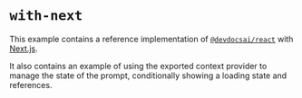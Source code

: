 # `with-next`

This example contains a reference implementation of
[`@devdocsai/react`](../../packages/react/README.md) with
[Next.js](https://nextjs.org).

It also contains an example of using the exported context provider to manage the
state of the prompt, conditionally showing a loading state and references.
